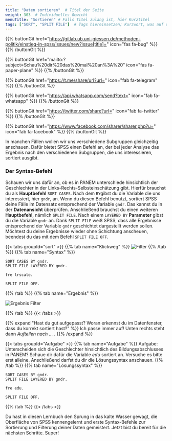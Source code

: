 ```yaml
---
title: "Daten sortieren"  # Titel der Seite
weight: 303  # Individuelles Gewicht 
menuTitle: "Sortieren" # Falls Titel zulang ist, hier Kurztitel
tags: ["SORT", "SPLIT FILE"]  # Tags hiereinsetzen; Kurzwort, was auf der Seite passsiert
---
```


{{% buttonGit href="https://gitlab.ub.uni-giessen.de/methoden-politik/einstieg-in-spss/issues/new?issue[title]=" icon="fas fa-bug" %}} {{% /buttonGit %}} 

{{% buttonGit href="mailto:?subject=Schau%20dir%20das%20mal%20an%3A%20" icon="fas fa-paper-plane" %}} {{% /buttonGit %}}

{{% buttonGit href="https://t.me/share/url?url=" icon="fab fa-telegram" %}} {{% /buttonGit %}}

{{% buttonGit href="https://api.whatsapp.com/send?text=" icon="fab fa-whatsapp" %}} {{% /buttonGit %}}

{{% buttonGit href="https://twitter.com/share?url=" icon="fab fa-twitter" %}} {{% /buttonGit %}}

{{% buttonGit href="https://www.facebook.com/sharer/sharer.php?u=" icon="fab fa-facebook" %}} {{% /buttonGit %}}

In manchen Fällen wollen wir uns verschiedene Subgruppen gleichzeitig anschauen. Dafür bietet SPSS einen Befehl an, der bei jeder Analyse das Ergebnis nach den verschiedenen Subgruppen, die uns interessieren, sortiert ausgibt.

### Der Syntax-Befehl

Schauen wir uns dafür an, ob es in PANEM unterschiede hinsichtlich der Geschlechter in der Links-Rechts-Selbsteinschätzung gibt. Hierfür brauchst du als **Hauptbefehl** `SORT CASES`. Nach dem `BY`gibst du die Variable die uns interessiert, hier `gndr`, an. Wenn du diesen Befehl benutzt, sortiert SPSS deine Fälle im Datensatz entsprechend der Variable `gndr`. Das kannst du in der **Datenansicht** überprüfen. Anschließend brauchst du einen weiteren **Hauptbefehl**, nämlich `SPLIT FILE`. Nach einem `LAYERED BY` **Parameter** gibst du die Variable `gndr` an. Dank `SPLIT FILE` weiß SPSS, dass alle Ergebnisse entsprechend der Variable `gndr` geschichtet dargestellt werden sollen. Möchtest du deine Ergebnisse wieder ohne Schichtung anscheuen, beendest du das mit dem Befehl `SPLIT FILE OFF`.


{{< tabs groupId="sort" >}}
{{% tab name="Klickweg" %}}
![Filter](../gif/sort.gif)
{{% /tab %}}
{{% tab name="Syntax" %}}
```{SPSS}
SORT CASES BY gndr.
SPLIT FILE LAYERED BY gndr.

fre lrscale.

SPLIT FILE OFF.

```
{{% /tab %}}
{{% tab name="Ergebnis" %}}

![Ergebnis Filter](../img/sortergebnis.png)

{{% /tab %}}
{{< /tabs >}}

{{% expand \"Hast du gut aufgepasst? Woran erkennst du im Datenfenster, dass du korrekt sortiert hast?\" %}}
Ich passe immer auf! Unten rechts steht dann *Aufteilen nach ...* .
{{% /expand %}}

{{< tabs groupId="Aufgabe" >}}
{{% tab name="Aufgabe" %}}
Aufgabe: Unterscheiden sich die Geschlechter hinsichtlich des Bildungsabschlusses in PANEM?
Schaue dir dafür die Variable *edu* sortiert an. Versuche es bitte erst alleine. Anschließend darfst du dir die Lösungssyntax anschauen.
{{% /tab %}}
{{% tab name="Lösungssyntax" %}}
```{SPSS}
SORT CASES BY gndr.
SPLIT FILE LAYERED BY gndr.

fre edu.

SPLIT FILE OFF.
```
{{% /tab %}}
{{< /tabs >}}



Du hast in diesen Lernbuch den Sprung in das kalte Wasser gewagt, die Oberfläche von SPSS kennengelernt und erste Syntax-Befehle zur Sortierung und Filterung deiner Daten gemeistert. Jetzt bist du bereit für die nächsten Schritte. Super! 